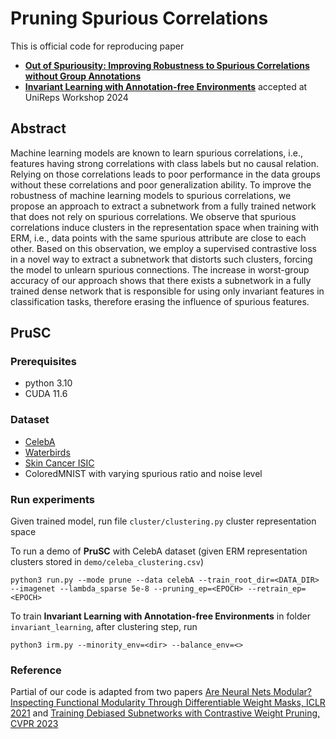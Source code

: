 # Pruning Spurious Correlations
This is official code for reproducing paper 
- [**Out of Spuriousity: Improving Robustness to Spurious Correlations without Group Annotations**](https://openreview.net/forum?id=EEeVYfXor5)
- [**Invariant Learning with Annotation-free Environments**](https://openreview.net/forum?id=ZmtBfduwYW&noteId=iCjBpghsPw) accepted at UniReps Workshop 2024

## Abstract
Machine learning models are known to learn spurious correlations, i.e., features having strong correlations with class labels but no causal relation. Relying on those correlations leads to poor performance in the data groups without these correlations and poor generalization ability. To improve the robustness of machine learning models to spurious correlations, we propose an approach to extract a subnetwork from a fully trained network that does not rely on spurious correlations. We observe that spurious correlations induce clusters in the representation space when training with ERM, i.e., data points with the same spurious attribute are close to each other. Based on this observation, we employ a supervised contrastive loss in a novel way to extract a subnetwork that distorts such clusters, forcing the model to unlearn spurious connections. The increase in worst-group accuracy of our approach shows that there exists a subnetwork in a fully trained dense network that is responsible for using only invariant features in classification tasks, therefore erasing the influence of spurious features.

## PruSC
### Prerequisites
- python 3.10
- CUDA 11.6

### Dataset
- [CelebA](https://www.kaggle.com/datasets/jessicali9530/celeba-dataset)
- [Waterbirds](http://worksheets.codalab.org/rest/bundles/0x505056d5cdea4e4eaa0e242cbfe2daa4/contents/blob/)
- [Skin Cancer ISIC](https://www.isic-archive.com)
- ColoredMNIST with varying spurious ratio and noise level

### Run experiments
Given trained model, run file `cluster/clustering.py` cluster representation space

To run a demo of **PruSC** with CelebA dataset (given ERM representation clusters stored in `demo/celeba_clustering.csv`)

`python3 run.py --mode prune --data celebA --train_root_dir=<DATA_DIR> --imagenet --lambda_sparse 5e-8 --pruning_ep=<EPOCH> --retrain_ep=<EPOCH>`

To train **Invariant Learning with Annotation-free Environments** in folder `invariant_learning`, after clustering step, run

`python3 irm.py --minority_env=<dir> --balance_env=<>`

### Reference
Partial of our code is adapted from two papers [Are Neural Nets Modular? Inspecting Functional Modularity Through Differentiable Weight Masks, ICLR 2021](https://github.com/RobertCsordas/modules) and [Training Debiased Subnetworks with Contrastive Weight Pruning, CVPR 2023](https://github.com/geonyeong-park/DCWP)
